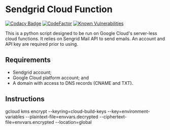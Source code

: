 # Sendgrid Cloud Function

[![Codacy Badge](https://api.codacy.com/project/badge/Grade/82c15ca64036429690a6eb14d9695539)](https://app.codacy.com/manual/jason_46/sendgrid-cloud-function?utm_source=github.com&utm_medium=referral&utm_content=jpoirierlavoie/sendgrid-cloud-function&utm_campaign=Badge_Grade_Dashboard)
[![CodeFactor](https://www.codefactor.io/repository/github/jpoirierlavoie/sendgrid-cloud-function/badge)](https://www.codefactor.io/repository/github/jpoirierlavoie/sendgrid-cloud-function)
[![Known Vulnerabilities](https://snyk.io/test/github/jpoirierlavoie/sendgrid-cloud-function/badge.svg?targetFile=requirements.txt)](https://snyk.io/test/github/jpoirierlavoie/sendgrid-cloud-function?targetFile=requirements.txt)

This is a python script designed to be run on Google Cloud's server-less cloud functions. It relies on Sengrid Mail API to send emails. An account and API key are required prior to using.

## Requirements
-   Sendgrid account;
-   Google Cloud platform account; and
-   A domain with access to DNS records (CNAME and TXT).

## Instructions
gcloud kms encrypt --keyring=cloud-build-keys --key=environment-variables --plaintext-file=envvars.decrypted --ciphertext-file=envvars.encrypted --location=global
